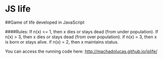 # JS life

##Game of life developed in JavaScript

####Rules:
If n(x) <= 1, then x dies or stays dead (from under population).
If n(x) > 3, then x dies or stays dead (from over population).
if n(x) = 3, then x is born or stays alive.
if n(x) = 2, then x maintains status.

You can access the running code here:
http://machadolucas.github.io/jslife/
